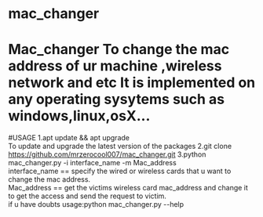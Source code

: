 # mac_changer
# Mac_changer  To change the mac address of ur machine ,wireless network and etc  It is implemented on any operating sysytems such as windows,linux,osX...  
#USAGE
1.apt update &amp;&amp; apt upgrade     
     To update and upgrade the latest version of the packages 
2.git clone https://github.com/mrzerocool007/mac_changer.git
3.python mac_changer.py -i interface_name -m Mac_address     
    interface_name == specify the wired or wireless cards that u want to change the mac address.    
     Mac_address == get the victims wireless card mac_address and change it to get the access and send the request to victim.    
            if u have doubts usage:python mac_changer.py --help    
